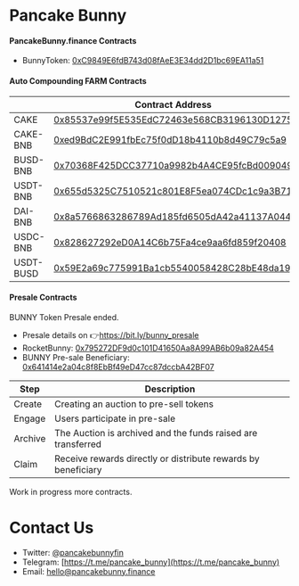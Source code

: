 # Pancake Bunny
#### PancakeBunny.finance Contracts
- BunnyToken: [0xC9849E6fdB743d08fAeE3E34dd2D1bc69EA11a51](https://bscscan.com/address/0xC9849E6fdB743d08fAeE3E34dd2D1bc69EA11a51)

#### Auto Compounding FARM Contracts 
|     |      Contract Address |
|-----------|--------------|
| CAKE | [0x85537e99f5E535EdC72463e568CB3196130D1275](https://bscscan.com/address/0x85537e99f5E535EdC72463e568CB3196130D1275)|
| CAKE-BNB | [0xed9BdC2E991fbEc75f0dD18b4110b8d49C79c5a9](https://bscscan.com/address/0xed9BdC2E991fbEc75f0dD18b4110b8d49C79c5a9)|
| BUSD-BNB | [0x70368F425DCC37710a9982b4A4CE95fcBd009049](https://bscscan.com/address/0x70368F425DCC37710a9982b4A4CE95fcBd009049)|
| USDT-BNB | [0x655d5325C7510521c801E8F5ea074CDc1c9a3B71](https://bscscan.com/address/0x655d5325C7510521c801E8F5ea074CDc1c9a3B71)|
| DAI-BNB | [0x8a5766863286789Ad185fd6505dA42a41137A044](https://bscscan.com/address/0x8a5766863286789Ad185fd6505dA42a41137A044)|
| USDC-BNB | [0x828627292eD0A14C6b75Fa4ce9aa6fd859f20408](https://bscscan.com/address/0x828627292eD0A14C6b75Fa4ce9aa6fd859f20408)|
| USDT-BUSD | [0x59E2a69c775991Ba1cb5540058428C28bE48da19](https://bscscan.com/address/0x59E2a69c775991Ba1cb5540058428C28bE48da19)|

#### Presale Contracts 
BUNNY Token Presale ended. 
- Presale details on 👉https://bit.ly/bunny_presale 
- RocketBunny: [0x795272DF9d0c101D41650Aa8A99AB6b09a82A454](https://bscscan.com/address/0x795272DF9d0c101D41650Aa8A99AB6b09a82A454)
- BUNNY Pre-sale Beneficiary: [0x641414e2a04c8f8EbBf49eD47cc87dccbA42BF07](https://bscscan.com/address/0x641414e2a04c8f8EbBf49eD47cc87dccbA42BF07)

| Step      | Description                                                   |
| ---       | ---                                                           |
| Create    | Creating an auction to pre-sell tokens                        |
| Engage    | Users participate in pre-sale                                 |
| Archive   | The Auction is archived and the funds raised are transferred  |
| Claim     | Receive rewards directly or distribute rewards by beneficiary |

Work in progress more contracts.

# Contact Us
- Twitter: [@pancakebunnyfin](https://twitter.com/pancakebunnyfin)
- Telegram: [https://t.me/pancake_bunny](https://t.me/pancake_bunny)
- Email: [hello@pancakebunny.finance](mailto:hello@pancakebunny.finance)
